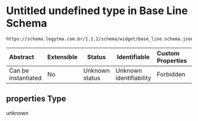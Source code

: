 # Untitled undefined type in Base Line Schema

```txt
https://schema.legytma.com.br/1.1.2/schema/widget/base_line.schema.json#/properties
```




| Abstract            | Extensible | Status         | Identifiable            | Custom Properties | Additional Properties | Access Restrictions | Defined In                                                                               |
| :------------------ | ---------- | -------------- | ----------------------- | :---------------- | --------------------- | ------------------- | ---------------------------------------------------------------------------------------- |
| Can be instantiated | No         | Unknown status | Unknown identifiability | Forbidden         | Allowed               | none                | [base_line.schema.json\*](../schema/widget/base_line.schema.json) |

## properties Type

unknown
